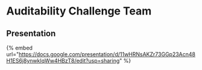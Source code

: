 # Auditability Challenge Team

## Presentation

{% embed url="https://docs.google.com/presentation/d/11wHRNsAKZr73GGp23Acn48H1ES6j8ynwkIqWw4HBzT8/edit?usp=sharing" %}
